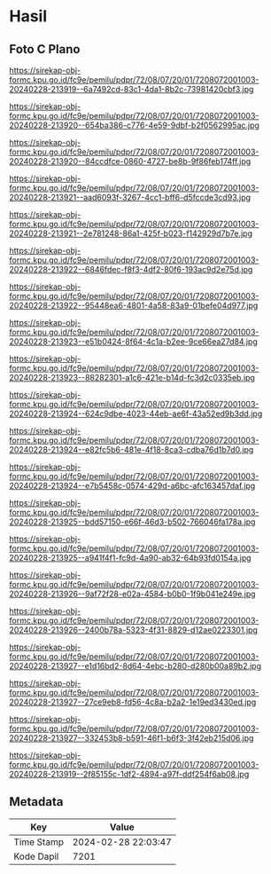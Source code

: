 # Hasil

## Foto C Plano

https://sirekap-obj-formc.kpu.go.id/fc9e/pemilu/pdpr/72/08/07/20/01/7208072001003-20240228-213919--6a7492cd-83c1-4da1-8b2c-73981420cbf3.jpg

https://sirekap-obj-formc.kpu.go.id/fc9e/pemilu/pdpr/72/08/07/20/01/7208072001003-20240228-213920--654ba386-c776-4e59-9dbf-b2f0562995ac.jpg

https://sirekap-obj-formc.kpu.go.id/fc9e/pemilu/pdpr/72/08/07/20/01/7208072001003-20240228-213920--84ccdfce-0860-4727-be8b-9f86feb174ff.jpg

https://sirekap-obj-formc.kpu.go.id/fc9e/pemilu/pdpr/72/08/07/20/01/7208072001003-20240228-213921--aad6093f-3267-4cc1-bff6-d5fccde3cd93.jpg

https://sirekap-obj-formc.kpu.go.id/fc9e/pemilu/pdpr/72/08/07/20/01/7208072001003-20240228-213921--2e781248-86a1-425f-b023-f142929d7b7e.jpg

https://sirekap-obj-formc.kpu.go.id/fc9e/pemilu/pdpr/72/08/07/20/01/7208072001003-20240228-213922--6846fdec-f8f3-4df2-80f6-193ac9d2e75d.jpg

https://sirekap-obj-formc.kpu.go.id/fc9e/pemilu/pdpr/72/08/07/20/01/7208072001003-20240228-213922--95448ea6-4801-4a58-83a9-01befe04d977.jpg

https://sirekap-obj-formc.kpu.go.id/fc9e/pemilu/pdpr/72/08/07/20/01/7208072001003-20240228-213923--e51b0424-8f64-4c1a-b2ee-9ce66ea27d84.jpg

https://sirekap-obj-formc.kpu.go.id/fc9e/pemilu/pdpr/72/08/07/20/01/7208072001003-20240228-213923--88282301-a1c6-421e-b14d-fc3d2c0335eb.jpg

https://sirekap-obj-formc.kpu.go.id/fc9e/pemilu/pdpr/72/08/07/20/01/7208072001003-20240228-213924--624c9dbe-4023-44eb-ae6f-43a52ed9b3dd.jpg

https://sirekap-obj-formc.kpu.go.id/fc9e/pemilu/pdpr/72/08/07/20/01/7208072001003-20240228-213924--e82fc5b6-481e-4f18-8ca3-cdba76d1b7d0.jpg

https://sirekap-obj-formc.kpu.go.id/fc9e/pemilu/pdpr/72/08/07/20/01/7208072001003-20240228-213924--e7b5458c-0574-429d-a6bc-afc163457daf.jpg

https://sirekap-obj-formc.kpu.go.id/fc9e/pemilu/pdpr/72/08/07/20/01/7208072001003-20240228-213925--bdd57150-e66f-46d3-b502-766046fa178a.jpg

https://sirekap-obj-formc.kpu.go.id/fc9e/pemilu/pdpr/72/08/07/20/01/7208072001003-20240228-213925--a941f4f1-fc9d-4a90-ab32-64b93fd0154a.jpg

https://sirekap-obj-formc.kpu.go.id/fc9e/pemilu/pdpr/72/08/07/20/01/7208072001003-20240228-213926--9af72f28-e02a-4584-b0b0-1f9b041e249e.jpg

https://sirekap-obj-formc.kpu.go.id/fc9e/pemilu/pdpr/72/08/07/20/01/7208072001003-20240228-213926--2400b78a-5323-4f31-8829-d12ae0223301.jpg

https://sirekap-obj-formc.kpu.go.id/fc9e/pemilu/pdpr/72/08/07/20/01/7208072001003-20240228-213927--e1d16bd2-8d64-4ebc-b280-d280b00a89b2.jpg

https://sirekap-obj-formc.kpu.go.id/fc9e/pemilu/pdpr/72/08/07/20/01/7208072001003-20240228-213927--27ce9eb8-fd56-4c8a-b2a2-1e19ed3430ed.jpg

https://sirekap-obj-formc.kpu.go.id/fc9e/pemilu/pdpr/72/08/07/20/01/7208072001003-20240228-213927--332453b8-b591-46f1-b6f3-3f42eb215d06.jpg

https://sirekap-obj-formc.kpu.go.id/fc9e/pemilu/pdpr/72/08/07/20/01/7208072001003-20240228-213919--2f85155c-1df2-4894-a97f-ddf254f6ab08.jpg


## Metadata

| Key        | Value               |
| ---------- | ------------------- |
| Time Stamp | 2024-02-28 22:03:47 |
| Kode Dapil | 7201                |



